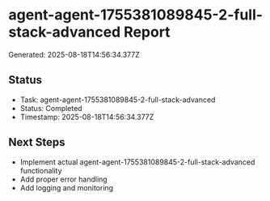 # agent-agent-1755381089845-2-full-stack-advanced Report

Generated: 2025-08-18T14:56:34.377Z

## Status
- Task: agent-agent-1755381089845-2-full-stack-advanced
- Status: Completed
- Timestamp: 2025-08-18T14:56:34.377Z

## Next Steps
- Implement actual agent-agent-1755381089845-2-full-stack-advanced functionality
- Add proper error handling
- Add logging and monitoring
